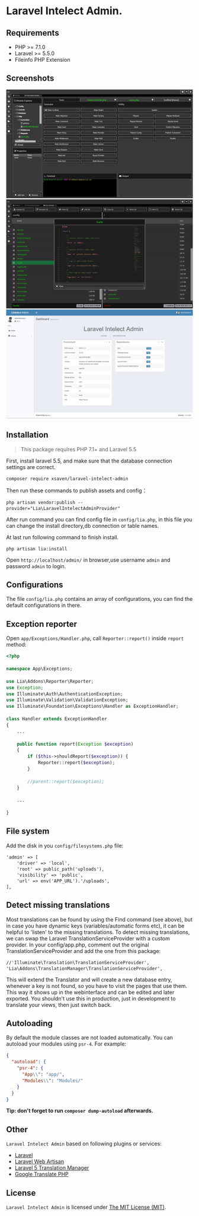 <p align="center"><h1>Laravel Intelect Admin.</h1></p>

Requirements
------------
 - PHP >= 7.1.0
 - Laravel >= 5.5.0
 - Fileinfo PHP Extension

Screenshots
------------

![LIA-Soft](https://raw.githubusercontent.com/Xsaven/laravel-intelect-admin/master/docs/img.jpg)
![LIA-Soft](https://raw.githubusercontent.com/Xsaven/laravel-intelect-admin/master/docs/img2.jpg)
![LIA-Admin](https://raw.githubusercontent.com/Xsaven/laravel-intelect-admin/master/docs/img3.jpg)

Installation
------------
> This package requires PHP 7.1+ and Laravel 5.5

First, install laravel 5.5, and make sure that the database connection settings are correct.

```
composer require xsaven/laravel-intelect-admin
```

Then run these commands to publish assets and config：
```
php artisan vendor:publish --provider="Lia\LaravelIntelectAdminProvider"
```
After run command you can find config file in `config/lia.php`, in this file you can change the install directory,db connection or table names.

At last run following command to finish install. 
```
php artisan lia:install
```

Open `http://localhost/admin/` in browser,use username `admin` and password `admin` to login.

Configurations
------------
The file `config/lia.php` contains an array of configurations, you can find the default configurations in there.

Exception reporter
------------
Open `app/Exceptions/Handler.php`, call `Reporter::report()` inside `report` method:
```php
<?php

namespace App\Exceptions;

use Lia\Addons\Reporter\Reporter;
use Exception;
use Illuminate\Auth\AuthenticationException;
use Illuminate\Validation\ValidationException;
use Illuminate\Foundation\Exceptions\Handler as ExceptionHandler;

class Handler extends ExceptionHandler
{
    ...

    public function report(Exception $exception)
    {
        if ($this->shouldReport($exception)) {
            Reporter::report($exception);
        }

        //parent::report($exception);
    }
    
    ...

}
```

File system
------------ 
Add the disk in you `config/filesystems.php` file:
```
'admin' => [
    'driver' => 'local',
    'root' => public_path('uploads'),
    'visibility' => 'public',
    'url' => env('APP_URL').'/uploads',
],
```

Detect missing translations
------------

Most translations can be found by using the Find command (see above), but in case you have dynamic keys (variables/automatic forms etc), it can be helpful to 'listen' to the missing translations.
To detect missing translations, we can swap the Laravel TranslationServiceProvider with a custom provider.
In your config/app.php, comment out the original TranslationServiceProvider and add the one from this package:

    //'Illuminate\Translation\TranslationServiceProvider',
    'Lia\Addons\TranslationManager\TranslationServiceProvider',

This will extend the Translator and will create a new database entry, whenever a key is not found, so you have to visit the pages that use them.
This way it shows up in the webinterface and can be edited and later exported.
You shouldn't use this in production, just in development to translate your views, then just switch back.

Autoloading
-------------

By default the module classes are not loaded automatically. You can autoload your modules using `psr-4`. For example:

``` json
{
  "autoload": {
    "psr-4": {
      "App\\": "app/",
      "Modules\\": "Modules/"
    }
  }
}
```

**Tip: don't forget to run `composer dump-autoload` afterwards.**

Other
------------
`Laravel Intelect Admin` based on following plugins or services:

+ [Laravel](https://laravel.com/)
+ [Laravel Web Artisan](https://github.com/recca0120/laravel-terminal)
+ [Laravel 5 Translation Manager](https://github.com/barryvdh/laravel-translation-manager)
+ [Google Translate PHP](https://github.com/Stichoza/google-translate-php)

License
------------
`Laravel Intelect Admin` is licensed under [The MIT License (MIT)](LICENSE).
